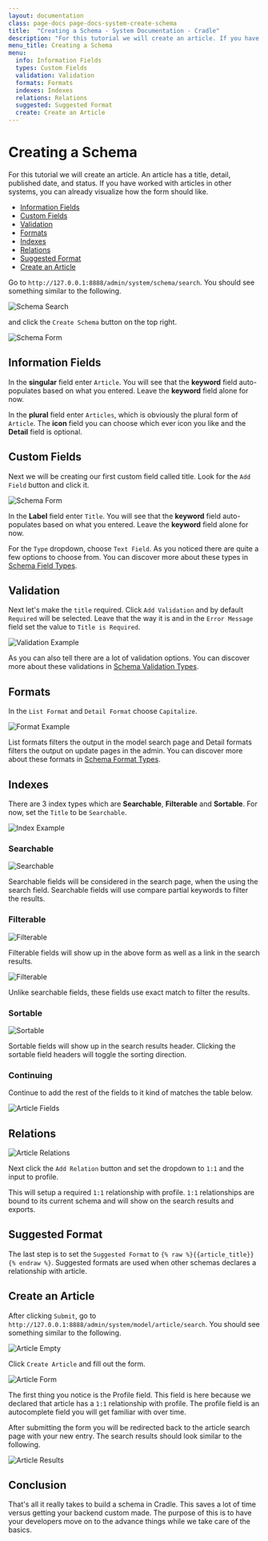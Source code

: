```yaml
---
layout: documentation
class: page-docs page-docs-system-create-schema
title:  "Creating a Schema - System Documentation - Cradle"
description: "For this tutorial we will create an article. If you have worked with articles in other systems, you can already visualize how the form should like."
menu_title: Creating a Schema
menu:
  info: Information Fields
  types: Custom Fields
  validation: Validation
  formats: Formats
  indexes: Indexes
  relations: Relations
  suggested: Suggested Format
  create: Create an Article
---
```

# Creating a Schema

For this tutorial we will create an article. An article has a title, detail,
published date, and status. If you have worked with articles in other systems,
you can already visualize how the form should like.

 - [Information Fields](#info)
 - [Custom Fields](#types)
 - [Validation](#validation)
 - [Formats](#formats)
 - [Indexes](#indexes)
 - [Relations](#relations)
 - [Suggested Format](#suggested)
 - [Create an Article](#create)


Go to `http://127.0.0.1:8888/admin/system/schema/search`. You should see
something similar to the following.

![Schema Search](/images/full-7.png)

and click the `Create Schema` button on the top right.

![Schema Form](/images/full-12.png)

<a name="info"></a>
## Information Fields

In the **singular** field enter `Article`. You will see that the **keyword**
field auto-populates based on what you entered. Leave the **keyword** field
alone for now.

In the **plural** field enter `Articles`, which is obviously the plural form of
`Article`. The **icon** field you can choose which ever icon you like and the
**Detail** field is optional.

<a name="types"></a>
## Custom Fields

Next we will be creating our first custom field called title. Look for the
`Add Field` button and click it.

![Schema Form](/images/full-13.png)

In the **Label** field enter `Title`. You will see that the **keyword**
field auto-populates based on what you entered. Leave the **keyword** field
alone for now.

For the `Type` dropdown, choose `Text Field`. As you noticed there are quite a
few options to choose from. You can discover more about these types in
[Schema Field Types](/docs/system/field-types.html).

<a name="validation"></a>
## Validation

Next let's make the `title` required. Click `Add Validation` and by default
`Required` will be selected. Leave that the way it is and in the `Error Message`
field set the value to `Title is Required`.

![Validation Example](/images/full-14.png)

As you can also tell there are a lot of validation options. You can discover
more about these validations in
[Schema Validation Types](/docs/system/validation-types.html).

<a name="formats"></a>
## Formats

In the `List Format` and `Detail Format` choose `Capitalize`.

![Format Example](/images/full-15.png)

List formats filters the output in the model search page and Detail formats
filters the output on update pages in the admin. You can discover more about
these formats in [Schema Format Types](/docs/system/format-types.html).

<a name="indexes"></a>
## Indexes

There are 3 index types which are **Searchable**, **Filterable** and
**Sortable**. For now, set the `Title` to be `Searchable`.

![Index Example](/images/full-16.png)

### Searchable

![Searchable](/images/searchable.png)

Searchable fields will be considered in the search page, when the using the
search field. Searchable fields will use compare partial keywords to filter the
results.

### Filterable

![Filterable](/images/filterable-2.png)

Filterable fields will show up in the above form as well as a link in the search
results.

![Filterable](/images/filterable.png)

Unlike searchable fields, these fields use exact match to filter the results.

### Sortable

![Sortable](/images/sortable.png)

Sortable fields will show up in the search results header. Clicking the sortable
field headers will toggle the sorting direction.

### Continuing

Continue to add the rest of the fields to it kind of matches the table below.

![Article Fields](/images/article-fields.png)

<a name="relations"></a>
## Relations

![Article Relations](/images/article-relations.png)

Next click the `Add Relation` button and set the dropdown to `1:1` and the
input to profile.

This will setup a required `1:1` relationship with profile. `1:1` relationships
are bound to its current schema and will show on the search results and exports.

<a name="suggested"></a>
## Suggested Format

The last step is to set the `Suggested Format` to
`{% raw %}{{article_title}}{% endraw %}`. Suggested formats are used when other
schemas declares a relationship with article.

<a name="create"></a>
## Create an Article

After clicking `Submit`, go to
`http://127.0.0.1:8888/admin/system/model/article/search`. You should see
something similar to the following.

![Article Empty](/images/article-empty.png)

Click `Create Article` and fill out the form.

![Article Form](/images/article-form.png)

The first thing you notice is the Profile field. This field is here because we
declared that article has a `1:1` relationship with profile. The profile field
is an autocomplete field you will get familiar with over time.

After submitting the form you will be redirected back to the article search page
with your new entry. The search results should look similar to the following.

![Article Results](/images/article-results.png)

<a name="conclusion"></a>
## Conclusion

That's all it really takes to build a schema in Cradle. This saves a lot of time
versus getting your backend custom made. The purpose of this is to have your
developers move on to the advance things while we take care of the basics.
